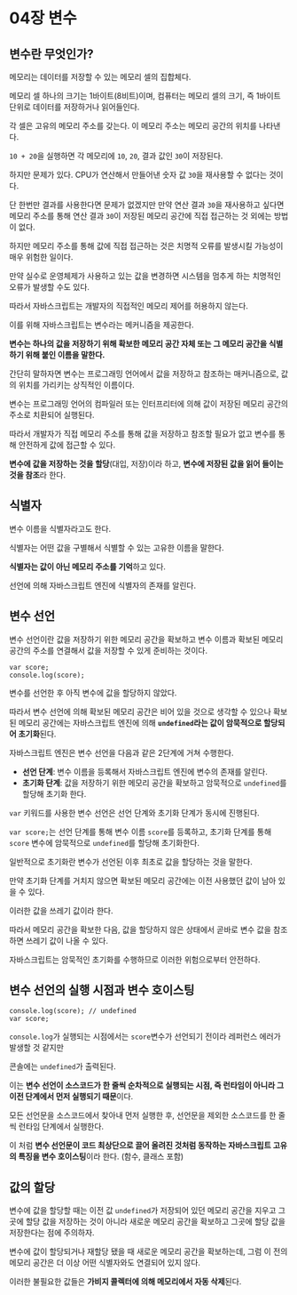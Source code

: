 # 04장 변수

## 변수란 무엇인가?

메모리는 데이터를 저장할 수 있는 메모리 셀의 집합체다.

메모리 셀 하나의 크기는 1바이트(8비트)이며, 컴퓨터는 메모리 셀의 크기, 즉 1바이트 단위로 데이터를 저장하거나 읽어들인다.

각 셀은 고유의 메모리 주소를 갖는다. 이 메모리 주소는 메모리 공간의 위치를 나타낸다.

`10 + 20`을 실행하면 각 메모리에 `10`, `20`, 결과 값인 `30`이 저장된다.

하지만 문제가 있다. CPU가 연산해서 만들어낸 숫자 값 `30`을 재사용할 수 없다는 것이다.

단 한번만 결과를 사용한다면 문제가 없겠지만 만약 연산 결과 `30`을 재사용하고 싶다면 메모리 주소를 통해 연산 결과 `30`이 저장된 메모리 공간에 직접 접근하는 것 외에는 방법이 없다.

하지만 메모리 주소를 통해 값에 직접 접근하는 것은 치명적 오류를 발생시킬 가능성이 매우 위험한 일이다.

만약 실수로 운영체제가 사용하고 있는 값을 변경하면 시스템을 멈추게 하는 치명적인 오류가 발생할 수도 있다.

따라서 자바스크립트는 개발자의 직접적인 메모리 제어를 허용하지 않는다.

이를 위해 자바스크립트는 변수라는 메커니즘을 제공한다.

**변수는 하나의 값을 저장하기 위해 확보한 메모리 공간 자체 또는 그 메모리 공간을 식별하기 위해 붙인 이름을 말한다.**

간단히 말하자면 변수는 프로그래밍 언어에서 값을 저장하고 참조하는 매커니즘으로, 값의 위치를 가리키는 상직적인 이름이다.

변수는 프로그래밍 언어의 컴파일러 또는 인터프리터에 의해 값이 저장된 메모리 공간의 주소로 치환되어 실행된다.

따라서 개발자가 직접 메모리 주소를 통해 값을 저장하고 참조할 필요가 없고 변수를 통해 안전하게 값에 접근할 수 있다.

**변수에 값을 저장하는 것을 할당**(대입, 저장)이라 하고, **변수에 저장된 값을 읽어 들이는 것을 참조**라 한다.

## 식별자

변수 이름을 식별자라고도 한다.

식별자는 어떤 값을 구별해서 식별할 수 있는 고유한 이름을 말한다.

**식별자는 값이 아닌 메모리 주소를 기억**하고 있다.

선언에 의해 자바스크립트 엔진에 식별자의 존재를 알린다.

## 변수 선언

변수 선언이란 값을 저장하기 위한 메모리 공간을 확보하고 변수 이름과 확보된 메모리 공간의 주소를 연결해서 값을 저장할 수 있게 준비하는 것이다.

```tsx
var score;
console.log(score);
```

변수를 선언한 후 아직 변수에 값을 할당하지 않았다.

따라서 변수 선언에 의해 확보된 메모리 공간은 비어 있을 것으로 생각할 수 있으나 확보된 메모리 공간에는 자바스크립트 엔진에 의해 **`undefined`라는 값이 암묵적으로 할당되어 초기화**된다.

자바스크립트 엔진은 변수 선언을 다음과 같은 2단계에 거쳐 수행한다.

- **선언 단계**: 변수 이름을 등록해서 자바스크립트 엔진에 변수의 존재를 알린다.
- **초기화 단계**: 값을 저장하기 위한 메모리 공간을 확보하고 암묵적으로 `undefined`를 할당해 초기화 한다.

`var` 키워드를 사용한 변수 선언은 선언 단계와 초기화 단계가 동시에 진행된다.

`var score;`는 선언 단계를 통해 변수 이름 `score`를 등록하고, 초기화 단계를 통해 `score` 변수에 암묵적으로 `undefined`를 할당해 초기화한다.

일반적으로 초기화란 변수가 선언된 이후 최초로 값을 할당하는 것을 말한다.

만약 초기화 단계를 거치지 않으면 확보된 메모리 공간에는 이전 사용했던 값이 남아 있을 수 있다.

이러한 값을 쓰레기 값이라 한다.

따라서 메모리 공간을 확보한 다음, 값을 할당하지 않은 상태에서 곧바로 변수 값을 참조하면 쓰레기 값이 나올 수 있다.

자바스크립트는 암묵적인 초기화를 수행하므로 이러한 위험으로부터 안전하다.

## 변수 선언의 실행 시점과 변수 호이스팅

```tsx
console.log(score); // undefined
var score;
```

`console.log`가 실행되는 시점에서는 `score`변수가 선언되기 전이라 레퍼런스 에러가 발생할 것 같지만

콘솔에는 `undefined`가 출력된다.

이는 **변수 선언이 소스코드가 한 줄씩 순차적으로 실행되는 시점, 즉 런타임이 아니라 그 이전 단계에서 먼저 실행되기 때문**이다.

모든 선언문을 소스코드에서 찾아내 먼저 실행한 후, 선언문을 제외한 소스코드를 한 줄씩 런타임 단계에서 실행한다.

이 처럼 **변수 선언문이 코드 최상단으로 끌어 올려진 것처럼 동작하는 자바스크립트 고유의 특징을 변수 호이스팅**이라 한다. (함수, 클래스 포함)

## 값의 할당

변수에 값을 할당할 때는 이전 값 `undefined`가 저장되어 있던 메모리 공간을 지우고 그곳에 할당 값을 저장하는 것이 아니라 새로운 메모리 공간을 확보하고 그곳에 할당 값을 저장한다는 점에 주의하자.

변수에 값이 할당되거나 재할당 됐을 때 새로운 메모리 공간을 확보하는데, 그럼 이 전의 메모리 공간은 더 이상 어떤 식별자와도 연결되어 있지 않다.

이러한 불필요한 값들은 **가비지 콜렉터에 의해 메모리에서 자동 삭제**된다.
